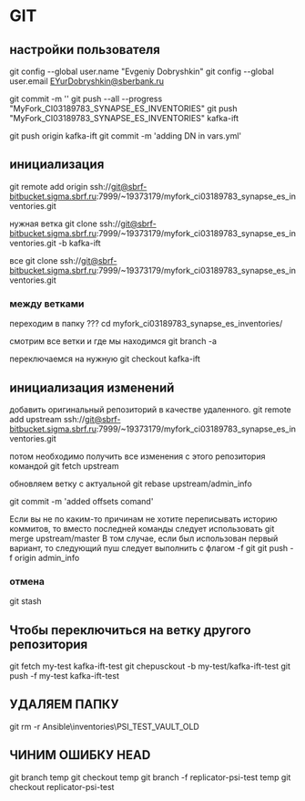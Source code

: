 # GIT

## настройки пользователя
git config --global user.name "Evgeniy Dobryshkin"
git config --global user.email EYurDobryshkin@sberbank.ru

git commit -m ''
git push --all --progress "MyFork_CI03189783_SYNAPSE_ES_INVENTORIES"
git push "MyFork_CI03189783_SYNAPSE_ES_INVENTORIES" kafka-ift

git push origin kafka-ift 
git commit -m 'adding DN in vars.yml'

## инициализация 

git remote add origin ssh://git@sbrf-bitbucket.sigma.sbrf.ru:7999/~19373179/myfork_ci03189783_synapse_es_inventories.git

нужная ветка
git clone ssh://git@sbrf-bitbucket.sigma.sbrf.ru:7999/~19373179/myfork_ci03189783_synapse_es_inventories.git -b kafka-ift

все
git clone ssh://git@sbrf-bitbucket.sigma.sbrf.ru:7999/~19373179/myfork_ci03189783_synapse_es_inventories.git  

### между ветками

переходим в папку ???
cd myfork_ci03189783_synapse_es_inventories/ 

смотрим все ветки и где мы находимся
git branch -a 

переключаемся на нужную
git checkout kafka-ift

## инициализация изменений 

добавить оригинальный репозиторий в качестве удаленного.
git remote add upstream ssh://git@sbrf-bitbucket.sigma.sbrf.ru:7999/~19373179/myfork_ci03189783_synapse_es_inventories.git

потом необходимо получить все изменения с этого репозитория командой 
git fetch upstream

обновляем ветку с актуальной
git rebase upstream/admin_info 


git commit -m 'added offsets comand'

Если вы не по каким-то причинам не хотите переписывать историю коммитов, то вместо последней команды следует использовать 
git merge upstream/master 
В том случае, если был использован первый вариант, то следующий пуш следует выполнить с флагом -f git
git push -f origin admin_info 

### отмена

git stash

## Чтобы переключиться на ветку другого репозитория
git fetch my-test kafka-ift-test
git chepusckout -b my-test/kafka-ift-test
git push -f my-test kafka-ift-test

## УДАЛЯЕМ ПАПКУ
git rm -r Ansible\inventories\PSI_TEST_VAULT_OLD
 
## ЧИНИМ ОШИБКУ HEAD
git branch temp
git checkout temp
git branch -f replicator-psi-test temp
git checkout replicator-psi-test
